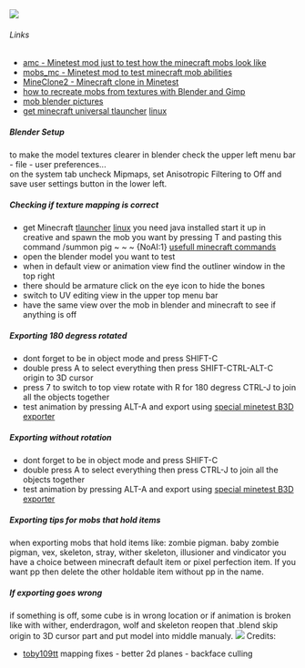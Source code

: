 <img src="https://i.imgur.com/SSdmdCt.png">

###### Links
- [amc - Minetest mod just to test how the minecraft mobs look like](https://github.com/22i/amc)
- [mobs_mc - Minetest mod to test minecraft mob abilities](https://github.com/maikerumine/mobs_mc)
- [MineClone2 - Minecraft clone in Minetest](https://forum.minetest.net/viewtopic.php?t=16407)
- [how to recreate mobs from textures with Blender and Gimp](http://imgur.com/a/Iqg88)
- [mob blender pictures](https://imgur.com/a/FJXeT)
- [get minecraft universal tlauncher](https://tlauncher.org/en/) [linux](https://rutracker.org/forum/viewtopic.php?t=4891689)

##### Blender Setup
to make the model textures clearer in blender check the upper left menu bar - file - user preferences... <br /> on the system tab uncheck Mipmaps, set Anisotropic Filtering to Off and save user settings button in the lower left.

##### Checking if texture mapping is correct
- get Minecraft [tlauncher](https://tlauncher.org/en/) [linux](https://rutracker.org/forum/viewtopic.php?t=4891689) you need java installed start it up in creative and spawn the mob you want by pressing T and pasting this command /summon pig ~ ~ ~ {NoAI:1} [usefull minecraft commands](https://github.com/22i/minecraft-voxel-blender-models/edit/master/usefull%minecraft%commands)
- open the blender model you want to test
- when in default view or animation view find the outliner window in the top right
- there should be armature click on the eye icon to hide the bones
- switch to UV editing view in the upper top menu bar
- have the same view over the mob in blender and minecraft to see if anything is off

##### Exporting 180 degress rotated

- dont forget to be in object mode and press SHIFT-C
- double press A to select everything then press SHIFT-CTRL-ALT-C origin to 3D cursor
- press 7 to switch to top view rotate with R for 180 degress CTRL-J to join all the objects together
- test animation by pressing ALT-A and export using [special minetest B3D exporter](https://github.com/minetest/B3Dexport)

##### Exporting without rotation

- dont forget to be in object mode and press SHIFT-C
- double press A to select everything then press CTRL-J to join all the objects together
- test animation by pressing ALT-A and export using [special minetest B3D exporter](https://github.com/minetest/B3Dexport)

##### Exporting tips for mobs that hold items

when exporting mobs that hold items like: zombie pigman. baby zombie pigman, vex, skeleton, stray, wither skeleton, illusioner and vindicator you have a choice between minecraft default item or pixel perfection item. If you want pp then delete the other holdable item without pp in the name.

##### If exporting goes wrong

if something is off, some cube is in wrong location or if animation is broken like with wither, enderdragon, wolf and skeleton reopen that .blend skip origin to 3D cursor part and put model into middle manualy.
<img src="https://i.imgur.com/I2MDagh.png">
Credits:
- [toby109tt](https://github.com/tobyplowy) mapping fixes - better 2d planes - backface culling
